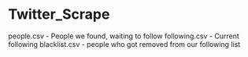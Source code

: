 # Twitter_Scrape

people.csv - People we found, waiting to follow
following.csv - Current following
blacklist.csv - people who got removed from our following list